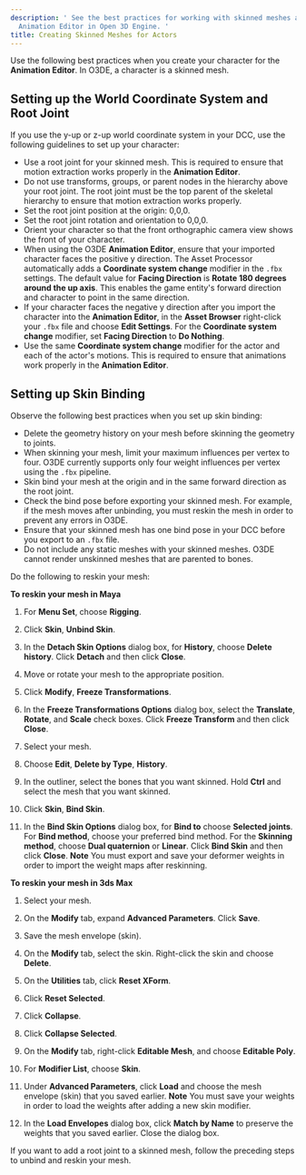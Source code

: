 ```yaml
---
description: ' See the best practices for working with skinned meshes actors for the
  Animation Editor in Open 3D Engine. '
title: Creating Skinned Meshes for Actors
---
```


Use the following best practices when you create your character for the **Animation Editor**. In O3DE, a character is a skinned mesh.

## Setting up the World Coordinate System and Root Joint 

If you use the y-up or z-up world coordinate system in your DCC, use the following guidelines to set up your character:
+ Use a root joint for your skinned mesh. This is required to ensure that motion extraction works properly in the **Animation Editor**.
+ Do not use transforms, groups, or parent nodes in the hierarchy above your root joint. The root joint must be the top parent of the skeletal hierarchy to ensure that motion extraction works properly.
+ Set the root joint position at the origin: 0,0,0.
+ Set the root joint rotation and orientation to 0,0,0.
+ Orient your character so that the front orthographic camera view shows the front of your character.
+ When using the O3DE **Animation Editor**, ensure that your imported character faces the positive y direction. The Asset Processor automatically adds a **Coordinate system change** modifier in the `.fbx` settings. The default value for **Facing Direction** is **Rotate 180 degrees around the up axis**. This enables the game entity's forward direction and character to point in the same direction.
+ If your character faces the negative y direction after you import the character into the **Animation Editor**, in the **Asset Browser** right-click your `.fbx` file and choose **Edit Settings**. For the **Coordinate system change** modifier, set **Facing Direction** to **Do Nothing**.
+ Use the same **Coordinate system change** modifier for the actor and each of the actor's motions. This is required to ensure that animations work properly in the **Animation Editor**.

## Setting up Skin Binding 

Observe the following best practices when you set up skin binding:
+ Delete the geometry history on your mesh before skinning the geometry to joints.
+ When skinning your mesh, limit your maximum influences per vertex to four. O3DE currently supports only four weight influences per vertex using the `.fbx` pipeline.
+ Skin bind your mesh at the origin and in the same forward direction as the root joint.
+ Check the bind pose before exporting your skinned mesh. For example, if the mesh moves after unbinding, you must reskin the mesh in order to prevent any errors in O3DE.
+ Ensure that your skinned mesh has one bind pose in your DCC before you export to an `.fbx` file.
+ Do not include any static meshes with your skinned meshes. O3DE cannot render unskinned meshes that are parented to bones.

Do the following to reskin your mesh:

**To reskin your mesh in Maya**

1. For **Menu Set**, choose **Rigging**.

1. Click **Skin**, **Unbind Skin**.

1. In the **Detach Skin Options** dialog box, for **History**, choose **Delete history**. Click **Detach** and then click **Close**.

1. Move or rotate your mesh to the appropriate position.

1. Click **Modify**, **Freeze Transformations**.

1. In the **Freeze Transformations Options** dialog box, select the **Translate**, **Rotate**, and **Scale** check boxes. Click **Freeze Transform** and then click **Close**.

1. Select your mesh.

1. Choose **Edit**, **Delete by Type**, **History**.

1. In the outliner, select the bones that you want skinned. Hold **Ctrl** and select the mesh that you want skinned.

1. Click **Skin**, **Bind Skin**.

1. In the **Bind Skin Options** dialog box, for **Bind to** choose **Selected joints**. For **Bind method**, choose your preferred bind method. For the **Skinning method**, choose **Dual quaternion** or **Linear**. Click **Bind Skin** and then click **Close**.
**Note**
You must export and save your deformer weights in order to import the weight maps after reskinning.

**To reskin your mesh in 3ds Max**

1. Select your mesh.

1. On the **Modify** tab, expand **Advanced Parameters**. Click **Save**.

1. Save the mesh envelope (skin).

1. On the **Modify** tab, select the skin. Right-click the skin and choose **Delete**.

1. On the **Utilities** tab, click **Reset XForm**.

1. Click **Reset Selected**.

1. Click **Collapse**.

1. Click **Collapse Selected**.

1. On the **Modify** tab, right-click **Editable Mesh**, and choose **Editable Poly**.

1. For **Modifier List**, choose **Skin**.

1. Under **Advanced Parameters**, click **Load** and choose the mesh envelope (skin) that you saved earlier.
**Note**
You must save your weights in order to load the weights after adding a new skin modifier.

1. In the **Load Envelopes** dialog box, click **Match by Name** to preserve the weights that you saved earlier. Close the dialog box.

If you want to add a root joint to a skinned mesh, follow the preceding steps to unbind and reskin your mesh.
